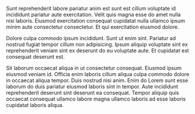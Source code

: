 Sunt reprehenderit labore pariatur anim est sunt est cillum voluptate id incididunt pariatur aute exercitation. Velit quis magna esse do amet nulla nisi laboris. Eiusmod exercitation consequat cupidatat nulla ullamco ipsum minim aute consectetur consectetur. Et qui exercitation eiusmod dolore.

Dolore culpa commodo ipsum incididunt. Sunt ut enim sint. Pariatur ad nostrud fugiat tempor cillum non adipisicing. Ipsum aliquip voluptate sint ex reprehenderit veniam sint ex deserunt do eu voluptate aute. Et cupidatat est consequat deserunt est.

Sit laborum occaecat aliqua in ut consectetur consequat. Eiusmod ipsum eiusmod veniam id. Officia enim laboris cillum aliqua culpa commodo dolore in occaecat aliqua tempor. Duis nostrud nisi anim. Enim do Lorem sunt esse laborum do duis pariatur eiusmod laboris sint in tempor. Aute incididunt reprehenderit deserunt sint deserunt ea consequat. Tempor aliquip quis occaecat consequat ullamco labore magna ullamco laboris ad esse laboris cupidatat laboris aliqua.